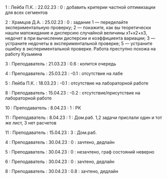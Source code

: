 1 : Лейба П.К. : 22.02.23 : 0 : добавить критерии частной оптимизации для всех сегментов

2 : Храмцов Д.А. : 25.02.23 : 0 : задание 1 — переделайте экспериментальную проверку; 2 — покажите, как вы теоретически нашли матожидание и дисперсию случайной величины x1+x2+x3, недочет в при вычислении дисперсии и коэффициента вариации; 3 — устраните недочеты в экспериментальной проверке; 5 — устраните ошибку в экспериментальной проверке. Работа преступно похожа на работу Кузьмина

3 : Преподаватель : 21.03.23 : 0.6 : копится очередь

4 : Преподаватель : 25.03.23 : -0.1 : отсутствие на лабе

5 : Лейба П.К. : 18.03.23 : -0.1 : отсутствие на лабораторной работе

8 : Преподаватель : 15.04.23 : -0.2 : отсутствие/присутствие на лабораторной работе

10 : Преподаватель : 8.04.23 : 1 : РК

11 : Преподаватель : 8.04.23 : 1 : Дом.раб. 1,2 задачи прислали один и тот же лист, 3 нет расчетов

11 : Преподаватель : 15.04.23 : 3 : Дом.раб.

4 : Преподаватель : 30.04.23 : 0 : зачтено, дедлайн

5 : Преподаватель : 30.04.23 : 0 : незачтено, граф состояний неверно

6 : Преподаватель : 30.04.23 : 0 : зачтено, дедлайн

8 : Преподаватель : 30.04.23 : 0.8 : зачтено, дедлайн




